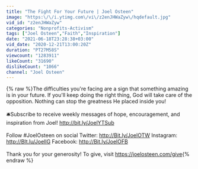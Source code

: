 ```yaml
---
title: "The Fight For Your Future | Joel Osteen"
image: "https:\/\/i.ytimg.com\/vi\/z2enJHWaZyw\/hqdefault.jpg"
vid_id: "z2enJHWaZyw"
categories: "Nonprofits-Activism"
tags: ["Joel Osteen","Faith","Inspiration"]
date: "2021-06-18T23:28:38+03:00"
vid_date: "2020-12-21T13:00:20Z"
duration: "PT27M58S"
viewcount: "1283911"
likeCount: "31690"
dislikeCount: "1066"
channel: "Joel Osteen"
---
```

{% raw %}The difficulties you're facing are a sign that something amazing is in your future. If you'll keep doing the right thing, God will take care of the opposition. Nothing can stop the greatness He placed inside you! <br /><br />🛎Subscribe to receive weekly messages of hope, encouragement, and inspiration from Joel! <a rel="nofollow" target="blank" href="http://bit.ly/JoelYTSub">http://bit.ly/JoelYTSub</a><br /><br />Follow #JoelOsteen on social Twitter: <a rel="nofollow" target="blank" href="http://Bit.ly/JoelOTW">http://Bit.ly/JoelOTW</a> Instagram: <a rel="nofollow" target="blank" href="http://BIt.lu/JoelIG">http://BIt.lu/JoelIG</a> Facebook: <a rel="nofollow" target="blank" href="http://Bit.ly/JoelOFB">http://Bit.ly/JoelOFB</a><br /><br />Thank you for your generosity! To give, visit <a rel="nofollow" target="blank" href="https://joelosteen.com/give">https://joelosteen.com/give</a>{% endraw %}
